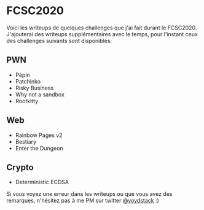 # FCSC2020

Voici les writeups de quelques challenges que j'ai fait durant le FCSC2020.
J'ajouterai des writeups supplémentaires avec le temps, pour l'instant ceux des challenges suivants sont disponibles:

## PWN

* Pépin
* Patchinko
* Risky Business
* Why not a sandbox
* Rootkitty

## Web

* Rainbow Pages v2
* Bestiary
* Enter the Dungeon

## Crypto

* Deterministic ECDSA

Si vous voyez une erreur dans les writeups ou que vous avez des remarques, n'hésitez pas à me PM sur twitter [@voydstack](https://twitter.com/voydstack) :)